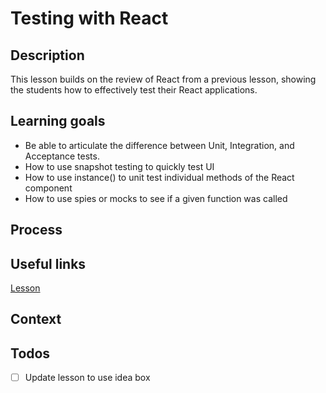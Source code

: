 # Testing with React

## Description

This lesson builds on the review of React from a previous lesson, showing the
students how to effectively test their React applications.

## Learning goals

- Be able to articulate the difference between Unit, Integration, and Acceptance
  tests.
- How to use snapshot testing to quickly test UI
- How to use instance() to unit test individual methods of the React component
- How to use spies or mocks to see if a given function was called

## Process

## Useful links

[Lesson](http://frontend.turing.io/lessons/module-3/unit-testing-react.html)

## Context

## Todos

* [ ] Update lesson to use idea box
